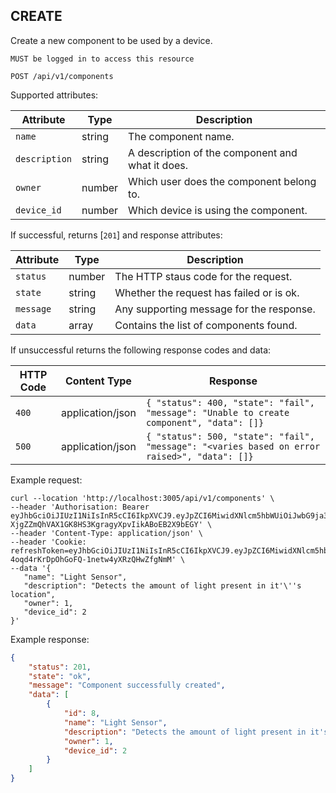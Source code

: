 ## CREATE

Create a new component to be used by a device.

`MUST be logged in to access this resource`

```plaintext
POST /api/v1/components
```

Supported attributes:

| Attribute                | Type     | Description           |
|--------------------------|----------|-----------------------|
| `name`            | string | The component name. |
| `description`            | string | A description of the component and what it does. |
| `owner`            | number | Which user does the component belong to. |
| `device_id`            | number | Which device is using the component. |

If successful, returns [`201`] and response attributes:

| Attribute                | Type     | Description           |
|--------------------------|----------|-----------------------|
| `status`            | number | The HTTP staus code for the request. |
| `state`            | string | Whether the request has failed or is ok. |
| `message`            | string | Any supporting message for the response. |
| `data`            | array | Contains the list of components found. |

If unsuccessful returns the following response codes and data:

| HTTP Code                 | Content Type   | Response        |
|---------------------------|----------------|-----------------|
| `400`                     | application/json | `{ "status": 400, "state": "fail", "message": "Unable to create component", "data": []}`|
| `500`                     | application/json | `{ "status": 500, "state": "fail", "message": "<varies based on error raised>", "data": []}`|

Example request:

```shell
curl --location 'http://localhost:3005/api/v1/components' \
--header 'Authorisation: Bearer eyJhbGciOiJIUzI1NiIsInR5cCI6IkpXVCJ9.eyJpZCI6MiwidXNlcm5hbWUiOiJwbG9ja3llckBnb29nbGVtYWlsLmNvbSIsImRpc3BsYXlfbmFtZSI6IlBhdWwiLCJsYXN0X2xvZ29uIjpudWxsLCJpYXQiOjE3MzMyMzQ4NjcsImV4cCI6MTczMzIzNTE2N30.-XjgZZmQhVAX1GK8HS3KgragyXpvIikABoEB2X9bEGY' \
--header 'Content-Type: application/json' \
--header 'Cookie: refreshToken=eyJhbGciOiJIUzI1NiIsInR5cCI6IkpXVCJ9.eyJpZCI6MiwidXNlcm5hbWUiOiJwbG9ja3llckBnb29nbGVtYWlsLmNvbSIsImRpc3BsYXlfbmFtZSI6IlBhdWwiLCJsYXN0X2xvZ29uIjpudWxsLCJpYXQiOjE3MzMyMzQ4NjcsImV4cCI6MTczMzMyMTI2N30.fatPnJ-4oqd4rKrDpOhGoFQ-1netw4yXRzQHwZfgNmM' \
--data '{
   "name": "Light Sensor",
   "description": "Detects the amount of light present in it'\''s location",
   "owner": 1,
   "device_id": 2
}'
```

Example response:

```json
{
    "status": 201,
    "state": "ok",
    "message": "Component successfully created",
    "data": [
        {
            "id": 8,
            "name": "Light Sensor",
            "description": "Detects the amount of light present in it's location",
            "owner": 1,
            "device_id": 2
        }
    ]
}
```
